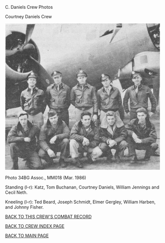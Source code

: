 
C. Daniels Crew Photos






 




Courtney Daniels Crew  
  

![](Daniels2.jpg)  

Photo 34BG Assoc., MM018 (Mar. 1986\)  

Standing (l-r): Katz, Tom Buchanan, Courtney Daniels, William Jennings and Cecil Neth.  

Kneeling (l-r): Ted Beard, Joseph Schmidt, Elmer Gergley, William Harben, and Johnny Fisher.   
  

[BACK TO THIS CREW'S COMBAT RECORD](../crews/Daniels2.md)  

[BACK TO CREW INDEX PAGE](../000crews.md)  

[BACK TO MAIN PAGE](../index.md)


